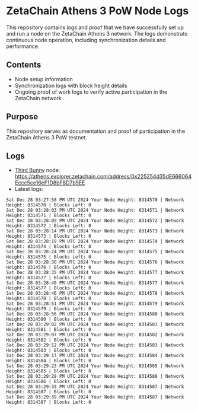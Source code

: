 # ZetaChain Athens 3 PoW Node Logs
This repository contains logs and proof that we have successfully set up and run a node on the ZetaChain Athens 3 network. The logs demonstrate continuous node operation, including synchronization details and performance.

## Contents
- Node setup information
- Synchronization logs with block height details
- Ongoing proof of work logs to verify active participation in the ZetaChain network

## Purpose
This repository serves as documentation and proof of participation in the ZetaChain Athens 3 PoW testnet.

## Logs

- [Third Bunny](https://thirdbunny.xyz/) node: https://athens.explorer.zetachain.com/address/0x225254d35dE666064Eccc5ce16eF1D8bF8D7b5EE
- Latest logs:
```
Sat Dec 28 03:27:58 PM UTC 2024 Your Node Height: 8314570 | Network Height: 8314570 | Blocks Left: 0
Sat Dec 28 03:28:03 PM UTC 2024 Your Node Height: 8314571 | Network Height: 8314571 | Blocks Left: 0
Sat Dec 28 03:28:09 PM UTC 2024 Your Node Height: 8314572 | Network Height: 8314572 | Blocks Left: 0
Sat Dec 28 03:28:14 PM UTC 2024 Your Node Height: 8314573 | Network Height: 8314573 | Blocks Left: 0
Sat Dec 28 03:28:19 PM UTC 2024 Your Node Height: 8314574 | Network Height: 8314574 | Blocks Left: 0
Sat Dec 28 03:28:24 PM UTC 2024 Your Node Height: 8314575 | Network Height: 8314575 | Blocks Left: 0
Sat Dec 28 03:28:30 PM UTC 2024 Your Node Height: 8314576 | Network Height: 8314576 | Blocks Left: 0
Sat Dec 28 03:28:35 PM UTC 2024 Your Node Height: 8314577 | Network Height: 8314577 | Blocks Left: 0
Sat Dec 28 03:28:40 PM UTC 2024 Your Node Height: 8314577 | Network Height: 8314577 | Blocks Left: 0
Sat Dec 28 03:28:46 PM UTC 2024 Your Node Height: 8314578 | Network Height: 8314578 | Blocks Left: 0
Sat Dec 28 03:28:51 PM UTC 2024 Your Node Height: 8314579 | Network Height: 8314579 | Blocks Left: 0
Sat Dec 28 03:28:56 PM UTC 2024 Your Node Height: 8314580 | Network Height: 8314580 | Blocks Left: 0
Sat Dec 28 03:29:02 PM UTC 2024 Your Node Height: 8314581 | Network Height: 8314581 | Blocks Left: 0
Sat Dec 28 03:29:07 PM UTC 2024 Your Node Height: 8314582 | Network Height: 8314582 | Blocks Left: 0
Sat Dec 28 03:29:12 PM UTC 2024 Your Node Height: 8314583 | Network Height: 8314583 | Blocks Left: 0
Sat Dec 28 03:29:17 PM UTC 2024 Your Node Height: 8314584 | Network Height: 8314584 | Blocks Left: 0
Sat Dec 28 03:29:23 PM UTC 2024 Your Node Height: 8314585 | Network Height: 8314585 | Blocks Left: 0
Sat Dec 28 03:29:28 PM UTC 2024 Your Node Height: 8314586 | Network Height: 8314586 | Blocks Left: 0
Sat Dec 28 03:29:33 PM UTC 2024 Your Node Height: 8314587 | Network Height: 8314587 | Blocks Left: 0
Sat Dec 28 03:29:39 PM UTC 2024 Your Node Height: 8314587 | Network Height: 8314587 | Blocks Left: 0
```
